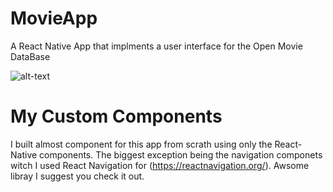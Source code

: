 # MovieApp
A React Native App that implments a user interface for the Open Movie DataBase

![alt-text](https://github.com/mgrimsl/MovieApp/blob/master/assets/DemoGif.gif)

# My Custom Components
I built almost component for this app from scrath using only the React-Native components. The biggest exception being the navigation componets witch I used React Navigation for (https://reactnavigation.org/). Awsome libray I suggest you check it out.

